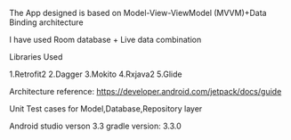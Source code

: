 The App designed is based on Model-View-ViewModel (MVVM)+Data Binding architecture

I have used Room database + Live data combination

Libraries Used

1.Retrofit2
2.Dagger
3.Mokito
4.Rxjava2
5.Glide

Architecture reference: https://developer.android.com/jetpack/docs/guide

Unit Test cases for Model,Database,Repository layer

Android studio verson 3.3
gradle version: 3.3.0

